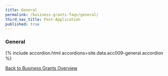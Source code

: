 ```yaml
---
title: General
permalink: /business-grants-faqs/general/
third_nav_title: Post-Application
published: true
---
```


### General

{% include accordion.html accordions=site.data.acc009-general.accordion %}

[Back to Business Grants Overview](/business-grants-portal/)